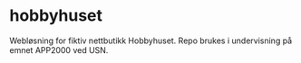 # hobbyhuset
Webløsning for fiktiv nettbutikk Hobbyhuset. Repo brukes i undervisning på emnet APP2000 ved USN.
